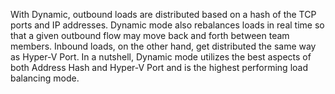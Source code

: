 With Dynamic, outbound loads are distributed based on a hash of the TCP ports and IP addresses. Dynamic mode also rebalances loads in real time so that a given outbound flow may move back and forth between team members. Inbound loads, on the other hand, get distributed the same way as Hyper-V Port. In a nutshell, Dynamic mode utilizes the best aspects of both Address Hash and Hyper-V Port and is the highest performing load balancing mode. 

